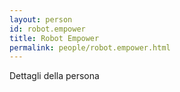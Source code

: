 ```yaml
---
layout: person
id: robot.empower
title: Robot Empower
permalink: people/robot.empower.html
---
```


Dettagli della persona